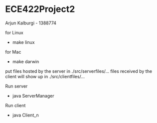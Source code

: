 # ECE422Project2
Arjun Kalburgi - 1388774 

for Linux
- make linux

for Mac 
- make darwin

put files hosted by the server in ./src/serverfiles/...
files received by the client will show up in ./src/clientfiles/...

Run server 
- java ServerManager

Run client 
- java Client_n
